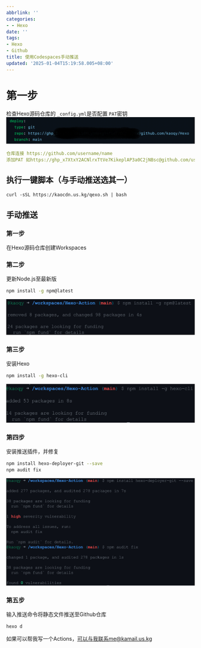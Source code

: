 ```yaml
---
abbrlink: ''
categories:
- - Hexo
date: ''
tags:
- Hexo
- Github
title: 使用Codespaces手动推送
updated: '2025-01-04T15:19:58.005+08:00'
---
```

# 第一步

检查Hexo源码仓库的 `_config.yml`是否配置 `PAT`密钥 ![](https://raw.githubusercontent.com/kaoqy/Image/refs/heads/main/25/1/IMG_5019.jpeg)

```yaml
仓库连接 https://github.com/username/name
添加PAT 如https://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@github.com/username/name
```

## 执行一键脚本（与手动推送选其一）

```
curl -sSL https://kaocdn.us.kg/qexo.sh | bash
```

## 手动推送

### 第一步

在Hexo源码仓库创建Workspaces

### 第二步

更新Node.js至最新版

```bash
npm install -g npm@latest
```

![](https://raw.githubusercontent.com/kaoqy/Image/refs/heads/main/25/1/IMG_5020.jpeg)

### 第三步

安装Hexo

```bash
npm install -g hexo-cli
```

![](https://raw.githubusercontent.com/kaoqy/Image/refs/heads/main/25/1/IMG_5022.jpeg)

### 第四步

安装推送插件，并修复

```bash
npm install hexo-deployer-git --save
npm audit fix
```

![](https://raw.githubusercontent.com/kaoqy/Image/refs/heads/main/25/1/IMG_5023.jpeg)

### 第五步

输入推送命令将静态文件推送至Github仓库

```bash
hexo d
```

如果可以帮我写一个Actions，可以与我联系me@kamail.us.kg
